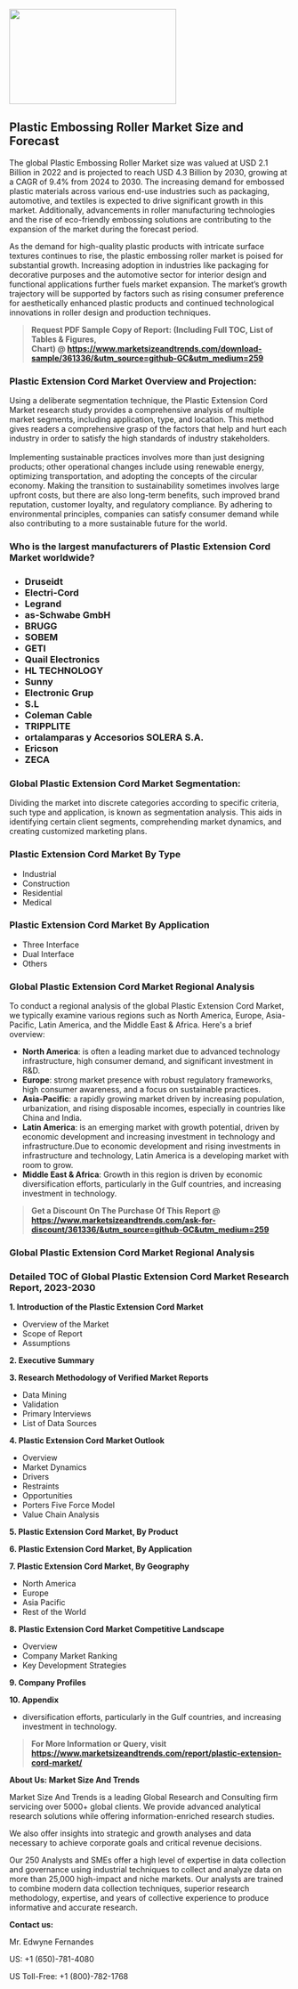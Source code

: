 <p><img class="alignnone size-medium wp-image-20088" src="https://ffe5etoiles.com/wp-content/uploads/2024/12/MST1-300x171.png" alt="" width="300" height="171" /></p><h2>Plastic Embossing Roller Market Size and Forecast</h2><p>The global Plastic Embossing Roller Market size was valued at USD 2.1 Billion in 2022 and is projected to reach USD 4.3 Billion by 2030, growing at a CAGR of 9.4% from 2024 to 2030. The increasing demand for embossed plastic materials across various end-use industries such as packaging, automotive, and textiles is expected to drive significant growth in this market. Additionally, advancements in roller manufacturing technologies and the rise of eco-friendly embossing solutions are contributing to the expansion of the market during the forecast period.</p><p>As the demand for high-quality plastic products with intricate surface textures continues to rise, the plastic embossing roller market is poised for substantial growth. Increasing adoption in industries like packaging for decorative purposes and the automotive sector for interior design and functional applications further fuels market expansion. The market’s growth trajectory will be supported by factors such as rising consumer preference for aesthetically enhanced plastic products and continued technological innovations in roller design and production techniques.</p></p><blockquote id="" class=""><strong>Request PDF Sample Copy of Report: (Including Full TOC, List of Tables &amp; Figures, Chart)&nbsp;@&nbsp;<strong><a href="https://www.marketsizeandtrends.com/download-sample/361336/&utm_source=github-GC&utm_medium=259" target="_blank">https://www.marketsizeandtrends.com/download-sample/361336/&utm_source=github-GC&utm_medium=259</a></strong></strong></blockquote><h3 id="" class="">Plastic Extension Cord Market&nbsp;Overview and Projection:</h3><p id="" class="">Using a deliberate segmentation technique, the Plastic Extension Cord Market research study provides a comprehensive analysis of multiple market segments, including application, type, and location. This method gives readers a comprehensive grasp of the factors that help and hurt each industry in order to satisfy the high standards of industry stakeholders. <br /> <br />Implementing sustainable practices involves more than just designing products; other operational changes include using renewable energy, optimizing transportation, and adopting the concepts of the circular economy. Making the transition to sustainability sometimes involves large upfront costs, but there are also long-term benefits, such improved brand reputation, customer loyalty, and regulatory compliance. By adhering to environmental principles, companies can satisfy consumer demand while also contributing to a more sustainable future for the world.</p><h3 id="" class="">Who is the largest manufacturers of&nbsp;Plastic Extension Cord Market worldwide?</h3><h3 class=""><p><ul><li>Druseidt </li><li> Electri-Cord </li><li> Legrand </li><li> as-Schwabe GmbH </li><li> BRUGG </li><li> SOBEM </li><li> GETI </li><li> Quail Electronics </li><li> HL TECHNOLOGY </li><li> Sunny </li><li> Electronic Grup </li><li> S.L </li><li> Coleman Cable </li><li> TRIPPLITE </li><li> ortalamparas y Accesorios SOLERA S.A. </li><li> Ericson </li><li> ZECA</li></ul></p></h3><h3 id="" class="">Global&nbsp;Plastic Extension Cord Market Segmentation:</h3><p id="" class="">Dividing the market into discrete categories according to specific criteria, such type and application, is known as segmentation analysis. This aids in identifying certain client segments, comprehending market dynamics, and creating customized marketing plans.</p><h3 id="" class="">Plastic Extension Cord Market&nbsp;By Type</h3><p><p><ul><li>Industrial</li><li> Construction</li><li> Residential</li><li> Medical</p></li></ul></p></p><h3 id="" class="">Plastic Extension Cord Market&nbsp;By Application</h3><p class=""><p><ul><li>Three Interface</li><li> Dual Interface</li><li> Others</li></ul></p></p><h3 id="" class="">Global Plastic Extension Cord Market Regional Analysis</h3><p id="" class="">To conduct a regional analysis of the global Plastic Extension Cord Market, we typically examine various regions such as North America, Europe, Asia-Pacific, Latin America, and the Middle East &amp; Africa. Here's a brief overview:</p><ul><li><strong>North America</strong>: is often a leading market due to advanced technology infrastructure, high consumer demand, and significant investment in R&amp;D.</li><li><strong>Europe</strong>: strong market presence with robust regulatory frameworks, high consumer awareness, and a focus on sustainable practices.</li><li><strong>Asia-Pacific</strong>: a rapidly growing market driven by increasing population, urbanization, and rising disposable incomes, especially in countries like China and India.</li><li><strong>Latin America</strong>: is an emerging market with growth potential, driven by economic development and increasing investment in technology and infrastructure.Due to economic development and rising investments in infrastructure and technology, Latin America is a developing market with room to grow.</li><li><strong>Middle East &amp; Africa</strong>: Growth in this region is driven by economic diversification efforts, particularly in the Gulf countries, and increasing investment in technology.</li></ul><blockquote id="" class=""><strong>Get a Discount On The Purchase Of This Report @ <strong><a href="https://www.marketsizeandtrends.com/ask-for-discount/361336/&utm_source=github-GC&utm_medium=259" target="_blank">https://www.marketsizeandtrends.com/ask-for-discount/361336/&utm_source=github-GC&utm_medium=259</a></strong></strong></blockquote><h3 id="" class="">Global Plastic Extension Cord Market Regional Analysis</h3><h3 id="" class="">Detailed TOC of Global Plastic Extension Cord Market Research Report, 2023-2030</h3><p id="" class=""><strong>1. Introduction of the Plastic Extension Cord Market</strong></p><ul><li>Overview of the Market</li><li>Scope of Report</li><li>Assumptions</li></ul><p id="" class=""><strong>2. Executive Summary</strong></p><p id="" class=""><strong>3. Research Methodology of Verified Market Reports</strong></p><ul><li>Data Mining</li><li>Validation</li><li>Primary Interviews</li><li>List of Data Sources</li></ul><p id="" class=""><strong>4. Plastic Extension Cord Market Outlook</strong></p><ul><li>Overview</li><li>Market Dynamics</li><li>Drivers</li><li>Restraints</li><li>Opportunities</li><li>Porters Five Force Model</li><li>Value Chain Analysis</li></ul><p id="" class=""><strong>5. Plastic Extension Cord Market, By Product</strong></p><p id="" class=""><strong>6. Plastic Extension Cord Market, By Application</strong></p><p id="" class=""><strong>7. Plastic Extension Cord Market, By Geography</strong></p><ul><li>North America</li><li>Europe</li><li>Asia Pacific</li><li>Rest of the World</li></ul><p id="" class=""><strong>8. Plastic Extension Cord Market Competitive Landscape</strong></p><ul><li>Overview</li><li>Company Market Ranking</li><li>Key Development Strategies</li></ul><p id="" class=""><strong>9. Company Profiles</strong></p><p id="" class=""><strong>10. Appendix</strong></p><ul><li>diversification efforts, particularly in the Gulf countries, and increasing investment in technology.</li></ul><blockquote id="" class=""><strong>For More Information or Query, visit <strong><strong><a href="https://www.marketsizeandtrends.com/report/plastic-extension-cord-market/" target="_blank">https://www.marketsizeandtrends.com/report/plastic-extension-cord-market/</a></strong></strong></strong></blockquote><p id="" class=""><strong>About Us: Market Size And Trends</strong></p><p id="" class="">Market Size And Trends is a leading Global Research and Consulting firm servicing over 5000+ global clients. We provide advanced analytical research solutions while offering information-enriched research studies.</p><p id="" class="">We also offer insights into strategic and growth analyses and data necessary to achieve corporate goals and critical revenue decisions.</p><p id="" class="">Our 250 Analysts and SMEs offer a high level of expertise in data collection and governance using industrial techniques to collect and analyze data on more than 25,000 high-impact and niche markets. Our analysts are trained to combine modern data collection techniques, superior research methodology, expertise, and years of collective experience to produce informative and accurate research.</p><p id="" class=""><strong>Contact us:</strong></p><p id="" class="">Mr. Edwyne Fernandes</p><p id="" class="">US: +1 (650)-781-4080</p><p id="" class="">US Toll-Free: +1 (800)-782-1768</p>
